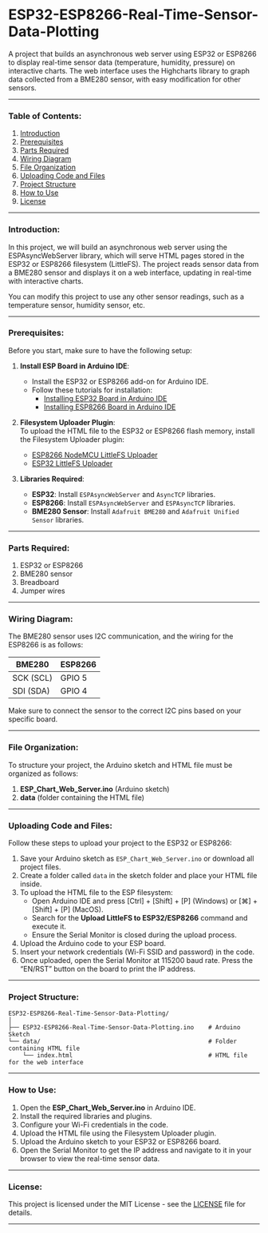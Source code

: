 # **ESP32-ESP8266-Real-Time-Sensor-Data-Plotting**

A project that builds an asynchronous web server using ESP32 or ESP8266 to display real-time sensor data (temperature, humidity, pressure) on interactive charts. The web interface uses the Highcharts library to graph data collected from a BME280 sensor, with easy modification for other sensors.

---

### **Table of Contents**:  
1. [Introduction](#introduction)  
2. [Prerequisites](#prerequisites)  
3. [Parts Required](#parts-required)  
4. [Wiring Diagram](#wiring-diagram)  
5. [File Organization](#file-organization)  
6. [Uploading Code and Files](#uploading-code-and-files)  
7. [Project Structure](#project-structure)  
8. [How to Use](#how-to-use)  
9. [License](#license)

---

### **Introduction**:  
In this project, we will build an asynchronous web server using the ESPAsyncWebServer library, which will serve HTML pages stored in the ESP32 or ESP8266 filesystem (LittleFS). The project reads sensor data from a BME280 sensor and displays it on a web interface, updating in real-time with interactive charts.

You can modify this project to use any other sensor readings, such as a temperature sensor, humidity sensor, etc.

---

### **Prerequisites**:  
Before you start, make sure to have the following setup:

1. **Install ESP Board in Arduino IDE**:  
   - Install the ESP32 or ESP8266 add-on for Arduino IDE.  
   - Follow these tutorials for installation:  
     - [Installing ESP32 Board in Arduino IDE](https://github.com/espressif/arduino-esp32)  
     - [Installing ESP8266 Board in Arduino IDE](https://github.com/esp8266/Arduino)

2. **Filesystem Uploader Plugin**:  
   To upload the HTML file to the ESP32 or ESP8266 flash memory, install the Filesystem Uploader plugin:  
   - [ESP8266 NodeMCU LittleFS Uploader](https://github.com/esp8266/arduino-esp8266fs-plugin)  
   - [ESP32 LittleFS Uploader](https://github.com/me-no-dev/arduino-esp32fs-plugin)

3. **Libraries Required**:
   - **ESP32**: Install `ESPAsyncWebServer` and `AsyncTCP` libraries.  
   - **ESP8266**: Install `ESPAsyncWebServer` and `ESPAsyncTCP` libraries.  
   - **BME280 Sensor**: Install `Adafruit BME280` and `Adafruit Unified Sensor` libraries.

---

### **Parts Required**:  
1. ESP32 or ESP8266  
2. BME280 sensor  
3. Breadboard  
4. Jumper wires

---

### **Wiring Diagram**:  
The BME280 sensor uses I2C communication, and the wiring for the ESP8266 is as follows:

| **BME280**  | **ESP8266** |
|-------------|-------------|
| SCK (SCL)   | GPIO 5      |
| SDI (SDA)   | GPIO 4      |

Make sure to connect the sensor to the correct I2C pins based on your specific board.

---

### **File Organization**:  
To structure your project, the Arduino sketch and HTML file must be organized as follows:
1. **ESP_Chart_Web_Server.ino** (Arduino sketch)
2. **data** (folder containing the HTML file)

---

### **Uploading Code and Files**:  
Follow these steps to upload your project to the ESP32 or ESP8266:

1. Save your Arduino sketch as `ESP_Chart_Web_Server.ino` or download all project files.
2. Create a folder called `data` in the sketch folder and place your HTML file inside.
3. To upload the HTML file to the ESP filesystem:
   - Open Arduino IDE and press [Ctrl] + [Shift] + [P] (Windows) or [⌘] + [Shift] + [P] (MacOS).
   - Search for the **Upload LittleFS to ESP32/ESP8266** command and execute it.
   - Ensure the Serial Monitor is closed during the upload process.
4. Upload the Arduino code to your ESP board.
5. Insert your network credentials (Wi-Fi SSID and password) in the code.
6. Once uploaded, open the Serial Monitor at 115200 baud rate. Press the “EN/RST” button on the board to print the IP address.

---

### **Project Structure**:  
```
ESP32-ESP8266-Real-Time-Sensor-Data-Plotting/
│
├── ESP32-ESP8266-Real-Time-Sensor-Data-Plotting.ino    # Arduino Sketch
└── data/                                               # Folder containing HTML file
    └── index.html                                      # HTML file for the web interface
```

---

### **How to Use**:  
1. Open the **ESP_Chart_Web_Server.ino** in Arduino IDE.
2. Install the required libraries and plugins.
3. Configure your Wi-Fi credentials in the code.
4. Upload the HTML file using the Filesystem Uploader plugin.
5. Upload the Arduino sketch to your ESP32 or ESP8266 board.
6. Open the Serial Monitor to get the IP address and navigate to it in your browser to view the real-time sensor data.

---

### **License**:  
This project is licensed under the MIT License - see the [LICENSE](LICENSE) file for details.

---
